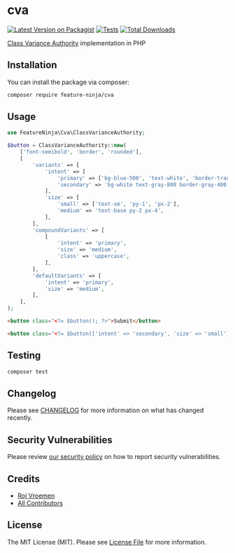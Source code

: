 # cva

[![Latest Version on Packagist](https://img.shields.io/packagist/v/feature-ninja/cva.svg?style=flat-square)](https://packagist.org/packages/feature-ninja/cva)
[![Tests](https://img.shields.io/github/actions/workflow/status/feature-ninja/cva/run-tests.yml?branch=main&label=tests&style=flat-square)](https://github.com/feature-ninja/cva/actions/workflows/run-tests.yml)
[![Total Downloads](https://img.shields.io/packagist/dt/feature-ninja/cva.svg?style=flat-square)](https://packagist.org/packages/feature-ninja/cva)

[Class Variance Authority](https://github.com/joe-bell/cva) implementation in PHP

## Installation

You can install the package via composer:

```bash
composer require feature-ninja/cva
```

## Usage

```php
use FeatureNinja\Cva\ClassVarianceAuthority;

$button = ClassVarianceAuthority::new(
    ['font-semibold', 'border', 'rounded'],
    [
        'variants' => [
            'intent' => [
                'primary' => ['bg-blue-500', 'text-white', 'border-transparent', 'hover:bg-blue-600'],
                'secondary' => 'bg-white text-gray-800 border-gray-400 hover:bg-gray-100',
            ],
            'size' => [
                'small' => ['text-sm', 'py-1', 'px-2'],
                'medium' => 'text-base py-2 px-4',
            ],
        ],
        'compoundVariants' => [
            [
                'intent' => 'primary',
                'size' => 'medium',
                'class' => 'uppercase',
            ],
        ],
        'defaultVariants' => [
            'intent' => 'primary',
            'size' => 'medium',
        ],
    ],
);
```

```html
<button class="<?= $button(); ?>">Submit</button>

<button class="<?= $button(['intent' => 'secondary', 'size' => 'small']); ?>">Submit</button>
```

## Testing

```bash
composer test
```

## Changelog

Please see [CHANGELOG](CHANGELOG.md) for more information on what has changed recently.

## Security Vulnerabilities

Please review [our security policy](../../security/policy) on how to report security vulnerabilities.

## Credits

- [Roj Vroemen](https://github.com/rojtjo)
- [All Contributors](../../contributors)

## License

The MIT License (MIT). Please see [License File](LICENSE.md) for more information.
